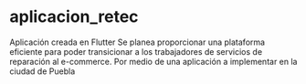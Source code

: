 # aplicacion_retec
Aplicación creada en Flutter Se planea proporcionar una plataforma eficiente para poder transicionar a los trabajadores de servicios de reparación al e-commerce. Por medio de una aplicación a implementar en la ciudad de Puebla
